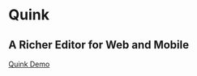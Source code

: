 Quink
=====
A Richer Editor for Web and Mobile
----------------------------------

[Quink Demo](http://www.quink.mobi)
